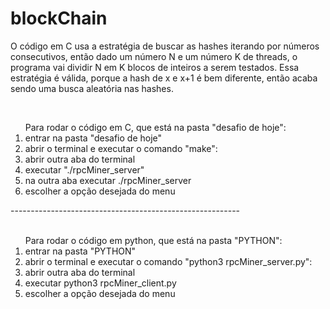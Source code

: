 # blockChain
<p>O código em C usa a estratégia de buscar as hashes iterando por números consecutivos, então dado um número N e um número K de threads,
o programa vai dividir N em K blocos de inteiros a serem testados. Essa estratégia é válida, porque a hash de x e x+1 é bem diferente,
então acaba sendo uma busca aleatória nas hashes.</p><br>
<ol>
  Para rodar o código em C, que está na pasta "desafio de hoje":
  <li>entrar na pasta "desafio de hoje"</li>
  <li>abrir o terminal e executar o comando "make":</li>
  <li>abrir outra aba do terminal</li>
  <li>executar "./rpcMiner_server"</li>
  <li>na outra aba executar ./rpcMiner_server <host do server> <Numero máximo do bruteforce> <Número de threads></li>
  <li>escolher a opção desejada do menu</li>
</ol>
---------------------------------------------------------
 <br><br>
    
<ol>
  Para rodar o código em python, que está na pasta "PYTHON":
  <li>entrar na pasta "PYTHON"</li>
  <li>abrir o terminal e executar o comando "python3 rpcMiner_server.py":</li>
  <li>abrir outra aba do terminal</li>
  <li>executar python3 rpcMiner_client.py <host do server> <porta 8000> </li>
  <li>escolher a opção desejada do menu</li>
</ol>
